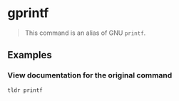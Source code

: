 # gprintf

> This command is an alias of GNU `printf`.

## Examples

### View documentation for the original command

```bash
tldr printf
```
